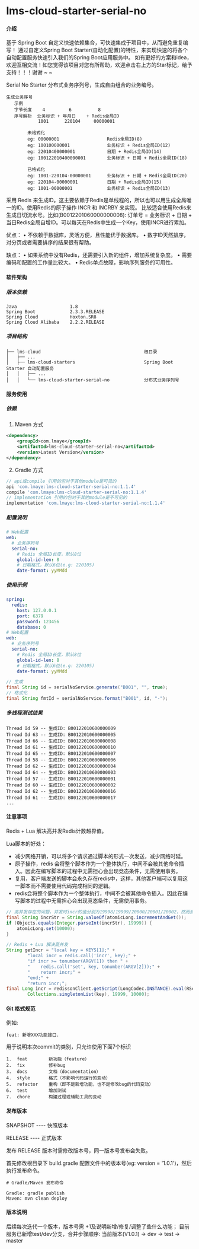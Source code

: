 # lms-cloud-starter-serial-no

#### 介绍

  基于 Spring Boot 自定义快速依赖集合，可快速集成于项目中，从而避免重复编写！ 通过自定义Spring Boot Starter(自动化配置)的特性，来实现快速的将各个自动配置服务快速引入我们的Spring Boot应用服务中。
如有更好的方案和idea，欢迎互相交流！如您觉得该项目对您有所帮助，欢迎点击右上方的Star标记，给予支持！！！谢谢 ~ ~

  Serial No Starter 分布式业务序列号，生成自由组合的业务编号。
```text
生成业务序号
   示例
   字节长度    4         6          8
   序号解析  业务标识 + 年月日    + Redis全局ID
            1001      220104     00000001
            
        未格式化
        eg: 00000001                  Redis全局ID(8)
        eg: 100100000001              业务标识 + Redis全局ID(12)
        eg: 22010400000001            日期 + Redis全局ID(14)
        eg: 100122010400000001        业务标识 + 日期 + Redis全局ID(18)
        
        已格式化
        eg: 1001-220104-00000001      业务标识 + 日期 + Redis全局ID(20)
        eg: 220104-00000001           日期 + Redis全局ID(15)
        eg: 1001-00000001             业务标识 + Redis全局ID(13)
```

采用 Redis 来生成ID。这主要依赖于Redis是单线程的，所以也可以用生成全局唯一的ID。使用Redis的原子操作 INCR 和 INCRBY 来实现。
比较适合使用Redis来生成日切流水号。比如(B0012201060000000008): 订单号 = 业务标识 + 日期 + 当日Redis全局自增ID。可以每天在Redis中生成一个Key，使用INCR进行累加。

优点：
  • 不依赖于数据库，灵活方便，且性能优于数据库。
  • 数字ID天然排序，对分页或者需要排序的结果很有帮助。

缺点：
  • 如果系统中没有Redis，还需要引入新的组件，增加系统复杂度。
  • 需要编码和配置的工作量比较大。
  • Redis单点故障，影响序列服务的可用性。

#### 软件架构
##### 版本依赖

```text
Java                    1.8
Spring Boot             2.3.3.RELEASE
Spring Cloud            Hoxton.SR8
Spring Cloud Alibaba    2.2.2.RELEASE
```

##### 项目结构

```text
├── lms-cloud										根目录
│   ├── ...
│   ├── lms-cloud-starters							Spring Boot Starter 自动配置服务
│   │   ├── ...
│   │   └── lms-cloud-starter-serial-no             分布式业务序列号
```

#### 服务使用

##### 依赖

1. Maven 方式

```xml
<dependency>
    <groupId>com.lmaye</groupId>
    <artifactId>lms-cloud-starter-serial-no</artifactId>
    <version>Latest Version</version>
</dependency>
```

2. Gradle 方式

```groovy
// api或compile 引用的包对于其他module是可见的
api 'com.lmaye:lms-cloud-starter-serial-no:1.1.4'
compile 'com.lmaye:lms-cloud-starter-serial-no:1.1.4'
// implementation 引用的包对于其他module是不可见的
implementation 'com.lmaye:lms-cloud-starter-serial-no:1.1.4'
```

##### 配置说明

```yaml
# Web配置
web:
  # 业务序列号
  serial-no:
    # Redis 全局ID长度，默认8位
    global-id-len: 8
    # 日期格式，默认6位(e.g: 220105)
    date-format: yyMMdd
```

##### 使用示例

```yaml
spring:
  redis:
    host: 127.0.0.1
    port: 6379
    password: 123456
    database: 0
# Web配置
web:
  # 业务序列号
  serial-no:
    # Redis 全局ID长度，默认8位
    global-id-len: 8
    # 日期格式，默认6位(e.g: 220105)
    date-format: yyMMdd
```

```java
// 生成
final String id = serialNoService.generate("B001", "", true);
// 格式化
final String fmtId = serialNoService.format("B001", id, "-");
```

##### 多线程测试结果

```text
Thread Id 59 -- 生成ID: B00122010600000009
Thread Id 63 -- 生成ID: B00122010600000005
Thread Id 66 -- 生成ID: B00122010600000008
Thread Id 61 -- 生成ID: B00122010600000010
Thread Id 65 -- 生成ID: B00122010600000007
Thread Id 58 -- 生成ID: B00122010600000006
Thread Id 62 -- 生成ID: B00122010600000004
Thread Id 64 -- 生成ID: B00122010600000003
Thread Id 57 -- 生成ID: B00122010600000001
Thread Id 60 -- 生成ID: B00122010600000002
Thread Id 62 -- 生成ID: B00122010600000016
Thread Id 61 -- 生成ID: B00122010600000017
...
```

#### 注意事项

Redis + Lua 解决高并发Redis计数越界值。

Lua脚本的好处：

- 减少网络开销，可以将多个请求通过脚本的形式一次发送，减少网络时延。
- 原子操作，redis 会将整个脚本作为一个整体执行，中间不会被其他命令插入。因此在编写脚本的过程中无需担心会出现竞态条件，无需使用事务。
- 复用，客户端发送的脚本会永久存在redis中，这样，其他客户端可以复用这一脚本而不需要使用代码完成相同的逻辑。
- redis会将整个脚本作为一个整体执行，中间不会被其他命令插入。因此在编写脚本的过程中无需担心会出现竞态条件，无需使用事务。

```java
// 高并发存在的问题，并发时incr的值分别为19998/19999/20000/20001/20002，然而到19999需重置，没生效。
final String incrStr = String.valueOf(atomicLong.incrementAndGet());
if (Objects.equals(Integer.parseInt(incrStr), 19999)) {
    atomicLong.set(10000);
}

// Redis + Lua 解决高并发
String getIncr = "local key = KEYS[1];" +
        "local incr = redis.call('incr', key);" +
        "if incr >= tonumber(ARGV[1]) then " +
        "    redis.call('set', key, tonumber(ARGV[2]));" +
        "    return incr;" +
        "end;" +
        "return incr;";
final Long incr = redissonClient.getScript(LongCodec.INSTANCE).eval(RScript.Mode.READ_WRITE, getIncr, RScript.ReturnType.INTEGER,
        Collections.singletonList(key), 19999, 10000);
```

#### Git 格式规范

例如:

```text
feat: 新增XXX功能接口.
```

用于说明本次commit的类别，只允许使用下面7个标识

```text
1.  feat        新功能（feature）
2.  fix         修补bug
3.  docs        文档（documentation）
4.  style       格式（不影响代码运行的变动）
5.  refactor    重构（即不是新增功能，也不是修改bug的代码变动）
6.  test        增加测试
7.  chore       构建过程或辅助工具的变动
```

#### 发布版本

SNAPSHOT    ----  快照版本

RELEASE     ----  正式版本

发布 RELEASE 版本时需修改版本号，同一版本号发布会失败。

首先修改根目录下 build.gradle 配置文件中的版本号(eg: version = '1.0.1')，然后执行发布命令。

```text
# Gradle/Maven 发布命令

Gradle: gradle publish
Maven: mvn clean deploy
```

#### 版本说明

后续每次迭代一个版本，版本号需 +1及说明新增/修复/调整了些什么功能；
目前服务已新增test/dev分支，合并步骤顺序: 当前版本(V1.0.1) -> dev -> test -> master